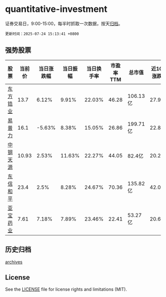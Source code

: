 # quantitative-investment

证券交易日，9:00-15:00，每半时抓取一次数据，按天[归档](archives)。

`更新时间：2025-07-24 15:13:41 +0800`

## 强势股票

|股票|当前价|当日涨跌幅|当日振幅|当日换手率|市盈率TTM|总市值|近10日涨跌幅|
|----|----|----|----|----|----|----|----|
|[东方锆业](https://xueqiu.com/S/SZ002167)|13.7|6.12%|9.91%|22.03%|46.28|106.13亿|27.92%|
|[易普力](https://xueqiu.com/S/SZ002096)|16.1|-5.63%|8.38%|15.05%|26.86|199.71亿|22.81%|
|[中钢天源](https://xueqiu.com/S/SZ002057)|10.93|2.53%|11.63%|22.27%|44.05|82.4亿|20.24%|
|[东信和平](https://xueqiu.com/S/SZ002017)|23.4|2.5%|8.28%|24.67%|70.36|135.82亿|42.08%|
|[亚宝药业](https://xueqiu.com/S/SH600351)|7.61|7.18%|7.89%|23.46%|22.41|53.27亿|20.6%|

## 历史归档

[archives](archives)

## License

See the [LICENSE](LICENSE) file for license rights and limitations (MIT).